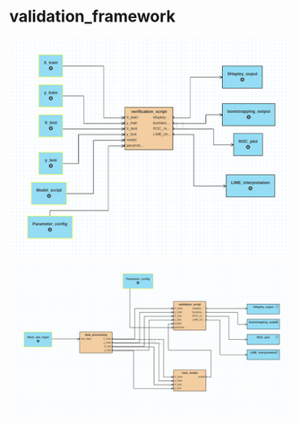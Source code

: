 # validation_framework

![alt text](validation_pipeline.png)


![alt text](training_validation_integrated.png)
